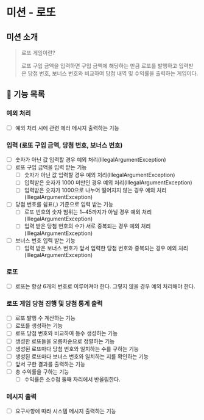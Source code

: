 # 미션 - 로또

## 미션 소개
> 로또 게임이란?
>
> 로또 구입 금액을 입력하면 구입 금액에 해당하는 만큼 로또를 발행하고 입력받은 당첨 번호, 보너스 번호와 비교하여 당첨 내역 및 수익률을 출력하는 게임이다.

## 🚀 기능 목록

### 예외 처리
- [ ] 예외 처리 시에 관련 에러 메시지 출력하는 기능

### 입력 (로또 구입 금액, 당첨 번호, 보너스 번호)
- [ ] 숫자가 아닌 값 입력할 경우 예외 처리(IllegalArgumentException)
- [ ] 로또 구입 금액을 입력 받는 기능
    - [ ] 숫자가 아닌 값 입력할 경우 예외 처리(IllegalArgumentException)
    - [ ] 입력받은 숫자가 1000 미만인 경우 예외 처리(IllegalArgumentException)
    - [ ] 입력받은 숫자가 1000으로 나누어 떨어지지 않는 경우 예외 처리(IllegalArgumentException)
- [ ] 당첨 번호를 쉼표(,) 기준으로 입력 받는 기능
    - [ ] 로또 번호의 숫자 범위는 1~45까지가 아닐 경우 예외 처리(IllegalArgumentException)
    - [ ] 입력 받은 당첨 번호의 수가 서로 중복되는 경우 예외 처리(IllegalArgumentException)
- [ ] 보너스 번호 입력 받는 기능 
    - [ ] 입력 받은 보너스 번호가 앞서 입력한 당첨 번호와 중복되는 경우 예외 처리(IllegalArgumentException)

### 로또
- [ ] 로또는 항상 6개의 번호로 이루어져야 한다. 그렇지 않을 경우 예외 처리해야 한다.

### 로또 게임 당첨 진행 및 당첨 통계 출력
- [ ] 로또 발행 수 계산하는 기능
- [ ] 로또를 생성하는 기능
- [ ] 로또 당첨 번호와 비교하여 등수 생성하는 기능
- [ ] 생성한 로또들을 오름차순으로 정렬하는 기능
- [ ] 생성된 로또마다 당첨 번호와 일치하는 수를 구하는 기능
- [ ] 생성된 로또마다 보너스 번호와 일치하는 지를 확인하는 기능
- [ ] 앞서 구한 결과를 출력하는 기능
- [ ] 총 수익률을 구하는 기능
    - [ ] 수익률은 소수점 둘째 자리에서 반올림한다.

### 메시지 출력
- [ ] 요구사항에 따라 시스템 메시지 출력하는 기능
